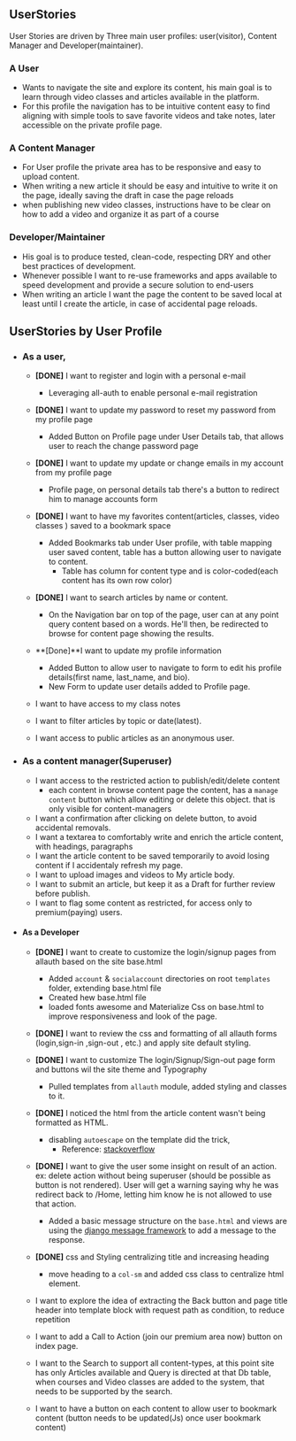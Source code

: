 UserStories
---

User Stories are driven by Three main user profiles: user(visitor), Content Manager and Developer(maintainer).

### A User

* Wants to navigate the site and explore its content, his main goal is to learn through video classes and articles
  available in the platform.
* For this profile the navigation has to be intuitive content easy to find aligning with simple tools to save favorite
  videos and take notes, later accessible on the private profile page.

### A Content Manager

* For User profile the private area has to be responsive and easy to upload content.
* When writing a new article it should be easy and intuitive to write it on the page, ideally saving the draft in case
  the page reloads
* when publishing new video classes, instructions have to be clear on how to add a video and organize it as part of a
  course

### Developer/Maintainer

* His goal is to produce tested, clean-code, respecting DRY and other best practices of development.
* Whenever possible I want to re-use frameworks and apps available to speed development and provide a secure solution to
  end-users
* When writing an article I want the page the content to be saved local at least until I create the article, in case of
  accidental page reloads.

## UserStories by User Profile

- ### As a user,

    - **[DONE]** I want to register and login with a personal e-mail
        - Leveraging all-auth to enable personal e-mail registration
    - **[DONE]** I want to update my password to reset my password from my profile page
      - Added Button on Profile page under User Details tab, that allows user to reach the change password page
    - **[DONE]** I want to update my update or change emails in my account from my profile page
      - Profile page, on personal details tab there's a button to redirect him to manage accounts form
    - **[DONE]** I want to have my favorites content(articles, classes, video classes ) saved to a bookmark space
      - Added Bookmarks tab under User profile, with table mapping user saved content, table has a button allowing user to navigate to content. 
        - Table has column for content type and is color-coded(each content has its own row color)
    - **[DONE]** I want to search articles by name or content.
      - On the Navigation bar on top of the page, user can at any point query content based on a words. He'll then, be redirected to browse for content page showing the results.
    - **[Done]**I want to update my profile information
      - Added Button to allow user to navigate to form to edit his profile details(first name, last_name, and bio).
      - New Form to update user details added to Profile page.
    
    - I want to have access to my class notes
    - I want to filter articles by topic or date(latest).
    - I want access to public articles as an anonymous user.
    
- ### As a content manager(Superuser)

    - I want access to the restricted action to publish/edit/delete content 
      - each content in browse content page the content, has a `manage content` button which allow editing or delete this object. that is only visible for content-managers
    - I want a confirmation after clicking on delete button, to avoid accidental removals.
    - I want a textarea to comfortably write and enrich the article content, with headings, paragraphs
    - I want the article content to be saved temporarily to avoid losing content if I accidentaly refresh my page.
    - I want to upload images and videos to My article body.
    - I want to submit an article, but keep it as a Draft for further review before publish.
    - I want to flag some content as restricted, for access only to premium(paying) users.
    

- #### As a Developer

  - **[DONE]** I want to create to customize the login/signup pages from allauth based on the site base.html
      - Added `account` & `socialaccount` directories on root `templates` folder, extending base.html file
      - Created hew base.html file
      - loaded fonts awesome and Materialize Css on base.html to improve responsiveness and look of the page.

  - **[DONE]** I want to review the css and formatting of all allauth forms (login,sign-in ,sign-out , etc.) and apply site default styling.
  - **[DONE]** I want to customize The login/Signup/Sign-out page form and buttons wil the site theme and Typography
    - Pulled templates from `allauth` module, added styling and classes to it.
  - **[DONE]** I noticed the html from the article content wasn't being formatted as HTML.
      - disabling `autoescape` on the template did the trick,
          - Reference: [stackoverflow](https://stackoverflow.com/questions/19357462/django-passing-html-string-to-template)

  - **[DONE]** I want to give the user some insight on result of an action. ex: delete action without being superuser (should be
    possible as button is not rendered). User will get a warning saying why he was redirect back to /Home, letting him
    know he is not allowed to use that action.
      - Added a basic message structure on the `base.html` and views are using
        the [django message framework](https://docs.djangoproject.com/en/3.2/ref/contrib/messages/) to add a message to
        the response.
  - **[DONE]** css and Styling centralizing title and increasing heading
    - move heading to a `col-sm` and added css class to centralize html element. 
  - I want to explore the idea of extracting the Back button and page title header into template block with request path as condition, to reduce repetition
  - I want to add a Call to Action (join our premium area now) button on index page. 
  - I want to the Search to support all content-types, at this point site has only Articles available and Query is directed at that Db table, when courses and Video classes are added to the system, that needs to be supported by the search.
  - I want to have a button on each content to allow user to bookmark content (button needs to be updated(Js) once user bookmark content)